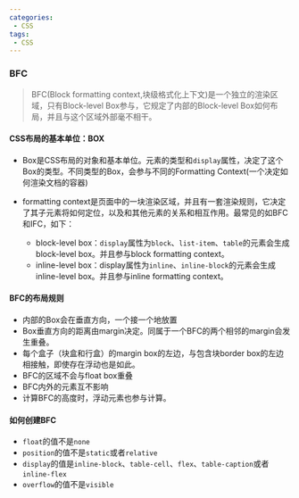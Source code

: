 ```yaml
---
categories:
 - CSS
tags:
 - CSS
---
```

### BFC
> BFC(Block formatting context,块级格式化上下文)是一个独立的渲染区域，只有Block-level Box参与，它规定了内部的Block-level Box如何布局，并且与这个区域外部毫不相干。

#### CSS布局的基本单位：BOX

- Box是CSS布局的对象和基本单位。元素的类型和`display`属性，决定了这个Box的类型。不同类型的Box，会参与不同的Formatting Context(一个决定如何渲染文档的容器)

- formatting context是页面中的一块渲染区域，并且有一套渲染规则，它决定了其子元素将如何定位，以及和其他元素的关系和相互作用。最常见的如BFC和IFC，如下： 
  - block-level box：`display`属性为`block`、`list-item`、`table`的元素会生成block-level box。并且参与block formatting context。
  - inline-level box：display属性为`inline`、`inline-block`的元素会生成inline-level box。并且参与inline formatting context。

#### BFC的布局规则
 - 内部的Box会在垂直方向，一个接一个地放置
 - Box垂直方向的距离由margin决定。同属于一个BFC的两个相邻的margin会发生重叠。
 - 每个盒子（块盒和行盒）的margin box的左边，与包含块border box的左边相接触，即使存在浮动也是如此。
 - BFC的区域不会与float box重叠
 - BFC内外的元素互不影响
 - 计算BFC的高度时，浮动元素也参与计算。

#### 如何创建BFC
 - `float`的值不是`none`
 - `position`的值不是`static`或者`relative`
 - `display`的值是`inline-block`、`table-cell`、`flex`、`table-caption`或者`inline-flex`
 - `overflow`的值不是`visible`

